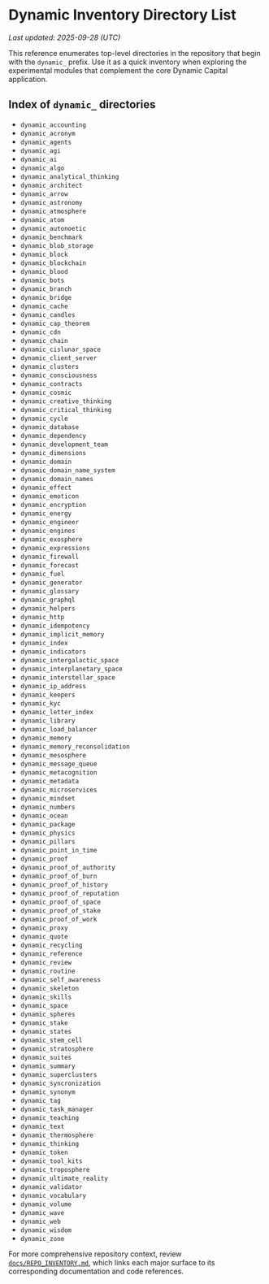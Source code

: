 # Dynamic Inventory Directory List

_Last updated: 2025-09-28 (UTC)_

This reference enumerates top-level directories in the repository that begin with the `dynamic_` prefix. Use it as a quick inventory when exploring the experimental modules that complement the core Dynamic Capital application.

## Index of `dynamic_` directories

- `dynamic_accounting`
- `dynamic_acronym`
- `dynamic_agents`
- `dynamic_agi`
- `dynamic_ai`
- `dynamic_algo`
- `dynamic_analytical_thinking`
- `dynamic_architect`
- `dynamic_arrow`
- `dynamic_astronomy`
- `dynamic_atmosphere`
- `dynamic_atom`
- `dynamic_autonoetic`
- `dynamic_benchmark`
- `dynamic_blob_storage`
- `dynamic_block`
- `dynamic_blockchain`
- `dynamic_blood`
- `dynamic_bots`
- `dynamic_branch`
- `dynamic_bridge`
- `dynamic_cache`
- `dynamic_candles`
- `dynamic_cap_theorem`
- `dynamic_cdn`
- `dynamic_chain`
- `dynamic_cislunar_space`
- `dynamic_client_server`
- `dynamic_clusters`
- `dynamic_consciousness`
- `dynamic_contracts`
- `dynamic_cosmic`
- `dynamic_creative_thinking`
- `dynamic_critical_thinking`
- `dynamic_cycle`
- `dynamic_database`
- `dynamic_dependency`
- `dynamic_development_team`
- `dynamic_dimensions`
- `dynamic_domain`
- `dynamic_domain_name_system`
- `dynamic_domain_names`
- `dynamic_effect`
- `dynamic_emoticon`
- `dynamic_encryption`
- `dynamic_energy`
- `dynamic_engineer`
- `dynamic_engines`
- `dynamic_exosphere`
- `dynamic_expressions`
- `dynamic_firewall`
- `dynamic_forecast`
- `dynamic_fuel`
- `dynamic_generator`
- `dynamic_glossary`
- `dynamic_graphql`
- `dynamic_helpers`
- `dynamic_http`
- `dynamic_idempotency`
- `dynamic_implicit_memory`
- `dynamic_index`
- `dynamic_indicators`
- `dynamic_intergalactic_space`
- `dynamic_interplanetary_space`
- `dynamic_interstellar_space`
- `dynamic_ip_address`
- `dynamic_keepers`
- `dynamic_kyc`
- `dynamic_letter_index`
- `dynamic_library`
- `dynamic_load_balancer`
- `dynamic_memory`
- `dynamic_memory_reconsolidation`
- `dynamic_mesosphere`
- `dynamic_message_queue`
- `dynamic_metacognition`
- `dynamic_metadata`
- `dynamic_microservices`
- `dynamic_mindset`
- `dynamic_numbers`
- `dynamic_ocean`
- `dynamic_package`
- `dynamic_physics`
- `dynamic_pillars`
- `dynamic_point_in_time`
- `dynamic_proof`
- `dynamic_proof_of_authority`
- `dynamic_proof_of_burn`
- `dynamic_proof_of_history`
- `dynamic_proof_of_reputation`
- `dynamic_proof_of_space`
- `dynamic_proof_of_stake`
- `dynamic_proof_of_work`
- `dynamic_proxy`
- `dynamic_quote`
- `dynamic_recycling`
- `dynamic_reference`
- `dynamic_review`
- `dynamic_routine`
- `dynamic_self_awareness`
- `dynamic_skeleton`
- `dynamic_skills`
- `dynamic_space`
- `dynamic_spheres`
- `dynamic_stake`
- `dynamic_states`
- `dynamic_stem_cell`
- `dynamic_stratosphere`
- `dynamic_suites`
- `dynamic_summary`
- `dynamic_superclusters`
- `dynamic_syncronization`
- `dynamic_synonym`
- `dynamic_tag`
- `dynamic_task_manager`
- `dynamic_teaching`
- `dynamic_text`
- `dynamic_thermosphere`
- `dynamic_thinking`
- `dynamic_token`
- `dynamic_tool_kits`
- `dynamic_troposphere`
- `dynamic_ultimate_reality`
- `dynamic_validator`
- `dynamic_vocabulary`
- `dynamic_volume`
- `dynamic_wave`
- `dynamic_web`
- `dynamic_wisdom`
- `dynamic_zone`

For more comprehensive repository context, review [`docs/REPO_INVENTORY.md`](./REPO_INVENTORY.md), which links each major surface to its corresponding documentation and code references.

